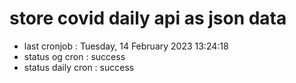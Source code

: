 # store covid daily api as json data

- last cronjob : Tuesday, 14 February 2023 13:24:18
- status og cron : success
- status daily cron : success
      
      